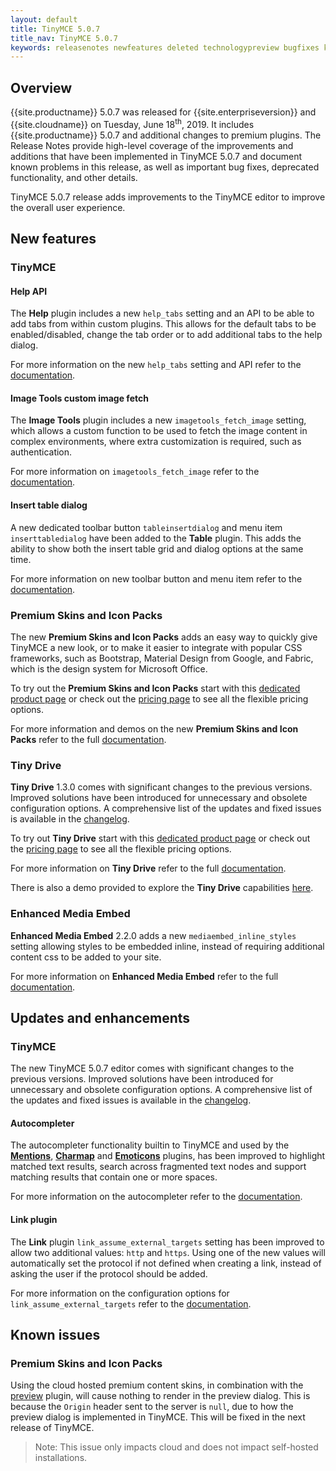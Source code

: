```yaml
---
layout: default
title: TinyMCE 5.0.7
title_nav: TinyMCE 5.0.7
keywords: releasenotes newfeatures deleted technologypreview bugfixes knownissues
---
```


## Overview

{{site.productname}} 5.0.7 was released for {{site.enterpriseversion}} and {{site.cloudname}} on Tuesday, June 18<sup>th</sup>, 2019. It includes {{site.productname}} 5.0.7 and additional changes to premium plugins. The Release Notes provide high-level coverage of the improvements and additions that have been implemented in TinyMCE 5.0.7 and document known problems in this release, as well as important bug fixes, deprecated functionality, and other details.

TinyMCE 5.0.7 release adds improvements to the TinyMCE editor to improve the overall user experience.

## New features

### TinyMCE

#### Help API

The **Help** plugin includes a new `help_tabs` setting and an API to be able to add tabs from within custom plugins. This allows for the default tabs to be enabled/disabled, change the tab order or to add additional tabs to the help dialog.

For more information on the new `help_tabs` setting and API refer to the [documentation]({{site.baseurl}}/plugins/opensource/help/).

#### Image Tools custom image fetch

The **Image Tools** plugin includes a new `imagetools_fetch_image` setting, which allows a custom function to be used to fetch the image content in complex environments, where extra customization is required, such as authentication.

For more information on `imagetools_fetch_image` refer to the [documentation]({{site.baseurl}}/plugins/opensource/imagetools/#imagetools_fetch_image).

#### Insert table dialog

A new dedicated toolbar button `tableinsertdialog` and menu item `inserttabledialog` have been added to the **Table** plugin. This adds the ability to show both the insert table grid and dialog options at the same time.

For more information on new toolbar button and menu item refer to the [documentation]({{site.baseurl}}/plugins/opensource/table/#table_grid).

### Premium Skins and Icon Packs

The new **Premium Skins and Icon Packs** adds an easy way to quickly give TinyMCE a new look, or to make it easier to integrate with popular CSS frameworks, such as Bootstrap, Material Design from Google, and Fabric, which is the design system for Microsoft Office.

To try out the **Premium Skins and Icon Packs** start with this [dedicated product page]({{site.plugindirectory}}skins-and-icon-packs) or check out the [pricing page](https://www.tiny.cloud/pricing) to see all the flexible pricing options.

For more information and demos on the new **Premium Skins and Icon Packs** refer to the full [documentation]({{site.baseurl}}/enterprise/premium-skins-and-icon-packs/).

### Tiny Drive

**Tiny Drive** 1.3.0 comes with significant changes to the previous versions. Improved solutions have been introduced for unnecessary and obsolete configuration options. A comprehensive list of the updates and fixed issues is available in the [changelog]({{site.baseurl}}/tinydrive/changelog/).

To try out **Tiny Drive** start with this [dedicated product page](https://www.tiny.cloud/drive/) or check out the [pricing page](https://www.tiny.cloud/pricing) to see all the flexible pricing options.

For more information on **Tiny Drive** refer to the full [documentation]({{site.baseurl}}/tinydrive/).

There is also a demo provided to explore the **Tiny Drive** capabilities [here]({{site.baseurl}}/tinydrive/introduction/#demo).

### Enhanced Media Embed

**Enhanced Media Embed** 2.2.0 adds a new `mediaembed_inline_styles` setting allowing styles to be embedded inline, instead of requiring additional content css to be added to your site.

For more information on **Enhanced Media Embed** refer to the full [documentation]({{site.baseurl}}/plugins/premium/mediaembed/#mediaembed_inline_styles).

## Updates and enhancements

### TinyMCE

The new TinyMCE 5.0.7 editor comes with significant changes to the previous versions. Improved solutions have been introduced for unnecessary and obsolete configuration options. A comprehensive list of the updates and fixed issues is available in the [changelog]({{site.baseurl}}/changelog/#version507june52019).

#### Autocompleter

The autocompleter functionality builtin to TinyMCE and used by the [**Mentions**]({{site.baseurl}}/plugins/premium/mentions/), [**Charmap**]({{site.baseurl}}/plugins/opensource/charmap/) and [**Emoticons**]({{site.baseurl}}/plugins/opensource/emoticons/) plugins, has been improved to highlight matched text results, search across fragmented text nodes and support matching results that contain one or more spaces.

For more information on the autocompleter refer to the [documentation]({{site.baseurl}}/ui-components/autocompleter/).

#### Link plugin

The **Link** plugin `link_assume_external_targets` setting has been improved to allow two additional values: `http` and `https`. Using one of the new values will automatically set the protocol if not defined when creating a link, instead of asking the user if the protocol should be added.

For more information on the configuration options for `link_assume_external_targets` refer to the [documentation]({{site.baseurl}}/plugins/opensource/link/#link_assume_external_targets).

## Known issues

### Premium Skins and Icon Packs

Using the cloud hosted premium content skins, in combination with the [preview]({{site.baseurl}}/plugins/opensource/preview/) plugin, will cause nothing to render in the preview dialog. This is because the `Origin` header sent to the server is `null`, due to how the preview dialog is implemented in TinyMCE. This will be fixed in the next release of TinyMCE.

> Note: This issue only impacts cloud and does not impact self-hosted installations.